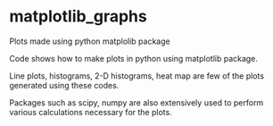 # matplotlib_graphs
Plots made using python matplolib package

Code shows how to make plots in python using matplotlib package.

Line plots, histograms, 2-D histograms, heat map are few of the plots generated using these codes.

Packages such as scipy, numpy are also extensively used to perform various calculations necessary for the plots.
